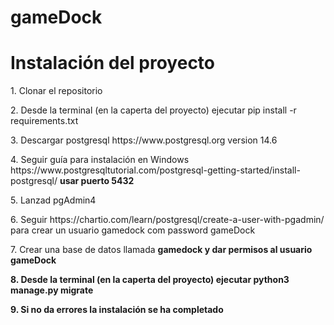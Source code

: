 # gameDock

<h1>Instalación del proyecto</h1>
    <p>1. Clonar el repositorio</p>
    <p>2. Desde la terminal (en la caperta del proyecto) ejecutar pip install -r requirements.txt</p>
    <p>3. Descargar postgresql https://www.postgresql.org version 14.6</p>
    <p>4. Seguir guía para instalación en Windows https://www.postgresqltutorial.com/postgresql-getting-started/install-postgresql/ <b>usar puerto 5432</b></p>
    <p>5. Lanzad pgAdmin4</p>
    <p>6. Seguir https://chartio.com/learn/postgresql/create-a-user-with-pgadmin/ para crear un usuario <bu>gamedock</bu> com password <bu>gameDock</bu></p>
    <p>7. Crear una base de datos llamada <b>gamedock<b> y dar permisos al usuario <b>gameDock</b></p>
    <p>8. Desde la terminal (en la caperta del proyecto) ejecutar python3 manage.py migrate</p>
    <p>9. Si no da errores la instalación se ha completado</p>
